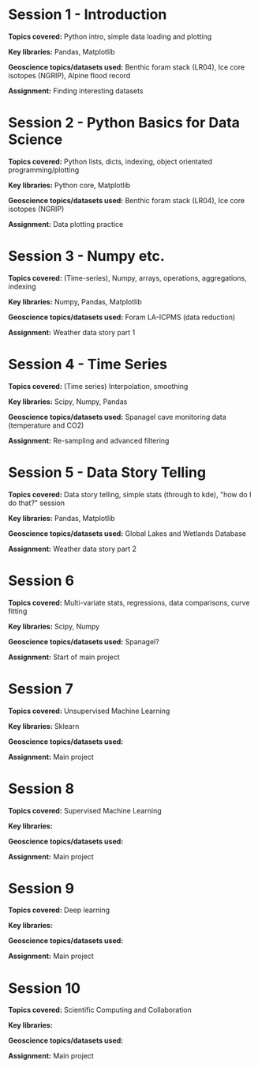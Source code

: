# Session 1 - Introduction
**Topics covered:** Python intro, simple data loading and plotting

**Key libraries:** Pandas, Matplotlib

**Geoscience topics/datasets used:** Benthic foram stack (LR04), Ice core isotopes (NGRIP), Alpine flood record

**Assignment:** Finding interesting datasets

# Session 2 - Python Basics for Data Science
**Topics covered:** Python lists, dicts, indexing, object orientated programming/plotting

**Key libraries:** Python core, Matplotlib

**Geoscience topics/datasets used:** Benthic foram stack (LR04), Ice core isotopes (NGRIP)

**Assignment:** Data plotting practice

# Session 3 - Numpy etc.
**Topics covered:** (Time-series), Numpy, arrays, operations, aggregations, indexing

**Key libraries:** Numpy, Pandas, Matplotlib

**Geoscience topics/datasets used:** Foram LA-ICPMS (data reduction)

**Assignment:** Weather data story part 1

# Session 4 - Time Series
**Topics covered:** (Time series) Interpolation, smoothing

**Key libraries:** Scipy, Numpy, Pandas

**Geoscience topics/datasets used:** Spanagel cave monitoring data (temperature and CO2)

**Assignment:** Re-sampling and advanced filtering

# Session 5 - Data Story Telling
**Topics covered:** Data story telling, simple stats (through to kde), "how do I do that?" session

**Key libraries:** Pandas, Matplotlib

**Geoscience topics/datasets used:** Global Lakes and Wetlands Database

**Assignment:** Weather data story part 2

# Session 6
**Topics covered:** Multi-variate stats, regressions, data comparisons, curve fitting

**Key libraries:** Scipy, Numpy

**Geoscience topics/datasets used:** Spanagel?

**Assignment:** Start of main project

# Session 7
**Topics covered:** Unsupervised Machine Learning

**Key libraries:** Sklearn

**Geoscience topics/datasets used:**

**Assignment:** Main project

# Session 8
**Topics covered:** Supervised Machine Learning

**Key libraries:**

**Geoscience topics/datasets used:**

**Assignment:** Main project

# Session 9
**Topics covered:** Deep learning

**Key libraries:**

**Geoscience topics/datasets used:**

**Assignment:** Main project

# Session 10
**Topics covered:** Scientific Computing and Collaboration

**Key libraries:**

**Geoscience topics/datasets used:**

**Assignment:** Main project


